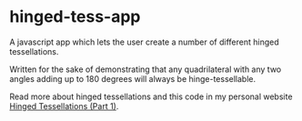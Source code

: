 hinged-tess-app
===============

A javascript app which lets the user create a number of different hinged tessellations.

Written for the sake of demonstrating that any quadrilateral with any two angles adding up to 180 degrees will always be hinge-tessellable.

Read more about hinged tessellations and this code in my personal website [Hinged Tessellations (Part 1)](http://algrant.ca/projects/hinged-tessellations).

